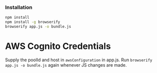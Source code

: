 ### Installation
```sh
npm install
npm install -g browserify
browserify app.js -o bundle.js
```

# AWS Cognito Credentials

Supply the poolId and host in `awsConfiguration` in app.js. Run `browserify app.js -o bundle.js` again whenever JS changes are made. 
